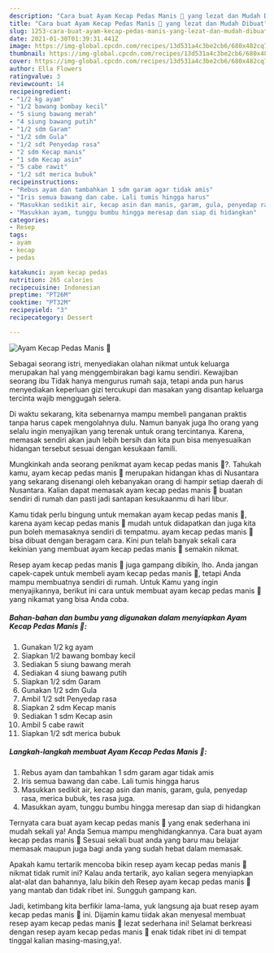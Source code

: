 ```yaml
---
description: "Cara buat Ayam Kecap Pedas Manis 🍗 yang lezat dan Mudah Dibuat"
title: "Cara buat Ayam Kecap Pedas Manis 🍗 yang lezat dan Mudah Dibuat"
slug: 1253-cara-buat-ayam-kecap-pedas-manis-yang-lezat-dan-mudah-dibuat
date: 2021-01-30T01:39:31.441Z
image: https://img-global.cpcdn.com/recipes/13d531a4c3be2cb6/680x482cq70/ayam-kecap-pedas-manis-🍗-foto-resep-utama.jpg
thumbnail: https://img-global.cpcdn.com/recipes/13d531a4c3be2cb6/680x482cq70/ayam-kecap-pedas-manis-🍗-foto-resep-utama.jpg
cover: https://img-global.cpcdn.com/recipes/13d531a4c3be2cb6/680x482cq70/ayam-kecap-pedas-manis-🍗-foto-resep-utama.jpg
author: Ella Flowers
ratingvalue: 3
reviewcount: 14
recipeingredient:
- "1/2 kg ayam"
- "1/2 bawang bombay kecil"
- "5 siung bawang merah"
- "4 siung bawang putih"
- "1/2 sdm Garam"
- "1/2 sdm Gula"
- "1/2 sdt Penyedap rasa"
- "2 sdm Kecap manis"
- "1 sdm Kecap asin"
- "5 cabe rawit"
- "1/2 sdt merica bubuk"
recipeinstructions:
- "Rebus ayam dan tambahkan 1 sdm garam agar tidak amis"
- "Iris semua bawang dan cabe. Lali tumis hingga harus"
- "Masukkan sedikit air, kecap asin dan manis, garam, gula, penyedap rasa, merica bubuk, tes rasa juga."
- "Masukkan ayam, tunggu bumbu hingga meresap dan siap di hidangkan"
categories:
- Resep
tags:
- ayam
- kecap
- pedas

katakunci: ayam kecap pedas 
nutrition: 265 calories
recipecuisine: Indonesian
preptime: "PT26M"
cooktime: "PT32M"
recipeyield: "3"
recipecategory: Dessert

---
```



![Ayam Kecap Pedas Manis 🍗](https://img-global.cpcdn.com/recipes/13d531a4c3be2cb6/680x482cq70/ayam-kecap-pedas-manis-🍗-foto-resep-utama.jpg)

Sebagai seorang istri, menyediakan olahan nikmat untuk keluarga merupakan hal yang menggembirakan bagi kamu sendiri. Kewajiban seorang ibu Tidak hanya mengurus rumah saja, tetapi anda pun harus menyediakan keperluan gizi tercukupi dan masakan yang disantap keluarga tercinta wajib menggugah selera.

Di waktu  sekarang, kita sebenarnya mampu membeli panganan praktis tanpa harus capek mengolahnya dulu. Namun banyak juga lho orang yang selalu ingin menyajikan yang terenak untuk orang tercintanya. Karena, memasak sendiri akan jauh lebih bersih dan kita pun bisa menyesuaikan hidangan tersebut sesuai dengan kesukaan famili. 



Mungkinkah anda seorang penikmat ayam kecap pedas manis 🍗?. Tahukah kamu, ayam kecap pedas manis 🍗 merupakan hidangan khas di Nusantara yang sekarang disenangi oleh kebanyakan orang di hampir setiap daerah di Nusantara. Kalian dapat memasak ayam kecap pedas manis 🍗 buatan sendiri di rumah dan pasti jadi santapan kesukaanmu di hari libur.

Kamu tidak perlu bingung untuk memakan ayam kecap pedas manis 🍗, karena ayam kecap pedas manis 🍗 mudah untuk didapatkan dan juga kita pun boleh memasaknya sendiri di tempatmu. ayam kecap pedas manis 🍗 bisa dibuat dengan beragam cara. Kini pun telah banyak sekali cara kekinian yang membuat ayam kecap pedas manis 🍗 semakin nikmat.

Resep ayam kecap pedas manis 🍗 juga gampang dibikin, lho. Anda jangan capek-capek untuk membeli ayam kecap pedas manis 🍗, tetapi Anda mampu membuatnya sendiri di rumah. Untuk Kamu yang ingin menyajikannya, berikut ini cara untuk membuat ayam kecap pedas manis 🍗 yang nikamat yang bisa Anda coba.

<!--inarticleads1-->

##### Bahan-bahan dan bumbu yang digunakan dalam menyiapkan Ayam Kecap Pedas Manis 🍗:

1. Gunakan 1/2 kg ayam
1. Siapkan 1/2 bawang bombay kecil
1. Sediakan 5 siung bawang merah
1. Sediakan 4 siung bawang putih
1. Siapkan 1/2 sdm Garam
1. Gunakan 1/2 sdm Gula
1. Ambil 1/2 sdt Penyedap rasa
1. Siapkan 2 sdm Kecap manis
1. Sediakan 1 sdm Kecap asin
1. Ambil 5 cabe rawit
1. Siapkan 1/2 sdt merica bubuk




<!--inarticleads2-->

##### Langkah-langkah membuat Ayam Kecap Pedas Manis 🍗:

1. Rebus ayam dan tambahkan 1 sdm garam agar tidak amis
1. Iris semua bawang dan cabe. Lali tumis hingga harus
1. Masukkan sedikit air, kecap asin dan manis, garam, gula, penyedap rasa, merica bubuk, tes rasa juga.
1. Masukkan ayam, tunggu bumbu hingga meresap dan siap di hidangkan




Ternyata cara buat ayam kecap pedas manis 🍗 yang enak sederhana ini mudah sekali ya! Anda Semua mampu menghidangkannya. Cara buat ayam kecap pedas manis 🍗 Sesuai sekali buat anda yang baru mau belajar memasak maupun juga bagi anda yang sudah hebat dalam memasak.

Apakah kamu tertarik mencoba bikin resep ayam kecap pedas manis 🍗 nikmat tidak rumit ini? Kalau anda tertarik, ayo kalian segera menyiapkan alat-alat dan bahannya, lalu bikin deh Resep ayam kecap pedas manis 🍗 yang mantab dan tidak ribet ini. Sungguh gampang kan. 

Jadi, ketimbang kita berfikir lama-lama, yuk langsung aja buat resep ayam kecap pedas manis 🍗 ini. Dijamin kamu tiidak akan menyesal membuat resep ayam kecap pedas manis 🍗 lezat sederhana ini! Selamat berkreasi dengan resep ayam kecap pedas manis 🍗 enak tidak ribet ini di tempat tinggal kalian masing-masing,ya!.

